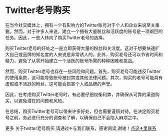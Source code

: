 # Twitter老号购买

在当今社交媒体上，拥有一个有影响力的Twitter账号对于个人和企业来说至关重要。然而，对于许多人来说，建立一个拥有大量粉丝和活跃度的账号是一项艰巨的任务。因此，一些人转向了购买Twitter老号的选择。

购买Twitter老号的好处之一是立即获得大量的粉丝和关注度。这对于想要快速扩大自己或品牌的知名度的人来说是非常诱人的。此外，购买老号还可以节省时间和精力，避免了从零开始建立一个活跃的账号所需的种种困难和挑战。

然而，购买Twitter老号也存在一些风险和问题。首先，购买老号可能违反Twitter的使用条款，这可能导致账号被封禁或其他法律问题。其次，购买的老号可能具有虚假或不活跃的粉丝，这可能会损害个人或品牌的声誉。

因此，在考虑购买Twitter老号时，有必要仔细权衡利弊，并确保从可靠的渠道购买，以避免潜在的问题和风险。

在总结，购买Twitter老号可以带来许多好处，但也需要谨慎对待。在决定购买老号之前，务必进行充分的调查和了解，以确保自己不会陷入麻烦之中。

更多 关于twitter老号购买 请通过✈与我们联系，感谢阅读,谢谢！[点这✈里联系](https://c.k02.cc)